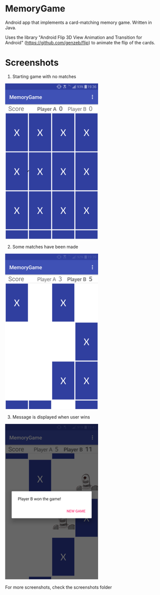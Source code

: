 # MemoryGame
Android app that implements a card-matching memory game. Written in Java.

Uses the library "Android Flip 3D View Animation and Transition for Android" (https://github.com/genzeb/flip) to animate the flip of the cards.



# Screenshots

1. Starting game with no matches
<img src="screenshots/initial_screen.png" width="300" height="500"/>

2. Some matches have been made
<img src="screenshots/some_matches_2.png" width="300" height="500"/>

3. Message is displayed when user wins
<img src="screenshots/player_wins.png" width="300" height="500"/>

For more screenshots, check the screenshots folder
